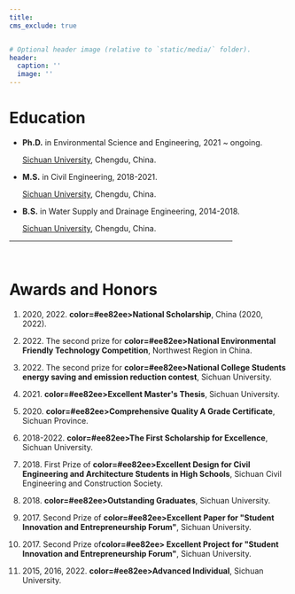 ```yaml
---
title: 
cms_exclude: true


# Optional header image (relative to `static/media/` folder).
header:
  caption: ''
  image: ''
---
```


<b><h1>Education</h1>
</b>
<ul>

<li><b>Ph.D.</b> in Environmental Science and Engineering, 2021 ~ ongoing.

<a href="https://en.scu.edu.cn/" target="_blank">Sichuan University</a>, Chengdu, China.</li>


<li><b>M.S.</b> in Civil Engineering, 2018-2021.

<a href="https://en.scu.edu.cn/" target="_blank">Sichuan University</a>, Chengdu, China.</li>


<li><b>B.S.</b> in Water Supply and Drainage Engineering, 2014-2018.

<a href="https://en.scu.edu.cn/" target="_blank">Sichuan University</a>, Chengdu, China.</li>

</ul>



<HR style="FILTER: alpha(opacity=100,finishopacity=0,style=3)" width="80%" color=#987cb9 SIZE=3>


<br>

<b><h1>Awards and Honors</h1>
</b>
<ol>


<li> 2020, 2022. <b><font 

color=#ee82ee>National Scholarship</font></b>, China (2020, 2022).</li>

<li> 2022. The second prize for <b><font 

color=#ee82ee>National Environmental Friendly Technology Competition</font></b>, Northwest Region in China.</li>

<li> 2022. The second prize for <b><font 

color=#ee82ee>National College Students energy saving and emission reduction contest</font></b>, Sichuan University.</li>

<li> 2021. <b><font 

color=#ee82ee>Excellent Master's Thesis</font></b>, Sichuan University.</li>

<li> 2020. <b><font 

color=#ee82ee>Comprehensive Quality A Grade Certificate</font></b>, Sichuan Province.</li>

<li> 2018-2022. <b><font 

color=#ee82ee>The First Scholarship for Excellence</font></b>, Sichuan University.</li>

<li> 2018. First Prize of <b><font 

color=#ee82ee>Excellent Design for Civil Engineering and Architecture Students in High Schools</font></b>, Sichuan Civil Engineering and Construction Society.</li>

<li> 2018. <b><font 

color=#ee82ee>Outstanding Graduates</font></b>, Sichuan University.</li>

<li> 2017. Second Prize of <b><font 

color=#ee82ee>Excellent Paper for "Student Innovation and Entrepreneurship Forum"</font></b>, Sichuan University.</li>

<li> 2017. Second Prize of<b><font 

color=#ee82ee> Excellent Project for "Student Innovation and Entrepreneurship Forum"</font></b>, Sichuan University.</li>

<li> 2015, 2016, 2022. <b><font 

color=#ee82ee>Advanced Individual</font></b>, Sichuan University.</li>



</ol>